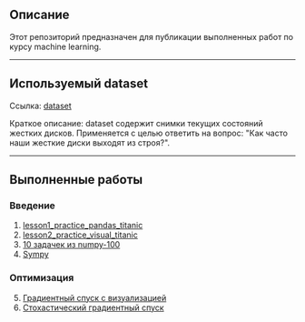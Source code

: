 ## Описание
Этот репозиторий предназначен для публикации выполненных работ по курсу machine learning.
____

## Используемый dataset
Ссылка: [dataset](https://www.kaggle.com/jackywangkaggle/hard-drive-data-and-stats)

Краткое описание: dataset содержит снимки текущих состояний жестких дисков. Применяется с целью ответить на вопрос:
"Как часто наши жесткие диски выходят из строя?".
____

## Выполненные работы

### Введение
1. [lesson1_practice_pandas_titanic](https://github.com/nikitvs/mlcourse.ai/blob/master/jupyter_russian/topic01_pandas_data_analysis/lesson1_practice_pandas_titanic.ipynb)
2. [lesson2_practice_visual_titanic](https://github.com/nikitvs/mlcourse.ai/blob/master/jupyter_russian/topic02_visual_analysis/lesson2_practice_visual_titanic.ipynb)
3. [10 задачек из numpy-100](https://github.com/nikitvs/numpy-100/blob/master/100_Numpy_exercises.ipynb)
4. [Sympy](https://github.com/nikitvs/ML/blob/main/ScipyLectures%20chapter%2017%20-%20Sympy.ipynb)

### Оптимизация
5. [Градиентный спуск с визуализацией](https://github.com/nikitvs/ML/blob/main/grad_descent_with_visual.ipynb)
6. [Стохастический градиентный спуск](https://github.com/nikitvs/ML/blob/main/stochastic_grad_descent.ipynb)